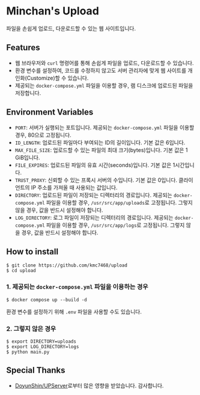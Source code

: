 # Minchan's Upload
파일을 손쉽게 업로드, 다운로드할 수 있는 웹 사이트입니다.

## Features
- 웹 브라우저와 `curl` 명령어를 통해 손쉽게 파일을 업로드, 다운로드할 수 있습니다.
- 환경 변수를 설정하여, 코드를 수정하지 않고도 서버 관리자에 맞게 웹 사이트를 개인화(Customize)할 수 있습니다.
- 제공되는 `docker-compose.yml` 파일을 이용할 경우, 램 디스크에 업로드된 파일을 저장합니다.

## Environment Variables
- `PORT`: 서버가 실행되는 포트입니다. 제공되는 `docker-compose.yml` 파일을 이용할 경우, 80으로 고정됩니다.
- `ID_LENGTH`: 업로드된 파일마다 부여되는 ID의 길이입니다. 기본 값은 6입니다.
- `MAX_FILE_SIZE`: 업로드할 수 있는 파일의 최대 크기(bytes)입니다. 기본 값은 1 GiB입니다.
- `FILE_EXPIRES`: 업로드된 파일의 유효 시간(seconds)입니다. 기본 값은 1시간입니다.
- `TRUST_PROXY`: 신뢰할 수 있는 프록시 서버의 수입니다. 기본 값은 0입니다. 클라이언트의 IP 주소를 가져올 때 사용되는 값입니다.
- `DIRECTORY`: 업로드된 파일이 저장되는 디렉터리의 경로입니다. 제공되는 `docker-compose.yml` 파일을 이용할 경우, `/usr/src/app/uploads`로 고정됩니다. 그렇지 않을 경우, 값을 반드시 설정해야 합니다.
- `LOG_DIRECTORY`: 로그 파일이 저장되는 디렉터리의 경로입니다. 제공되는 `docker-compose.yml` 파일을 이용할 경우, `/usr/src/app/logs`로 고정됩니다. 그렇지 않을 경우, 값을 반드시 설정해야 합니다.

## How to install
```
$ git clone https://github.com/kmc7468/upload
$ cd upload
```

### 1. 제공되는 `docker-compose.yml` 파일을 이용하는 경우
```
$ docker compose up --build -d
```
환경 변수를 설정하기 위해 `.env` 파일을 사용할 수도 있습니다.

### 2. 그렇지 않은 경우
```
$ export DIRECTORY=uploads
$ export LOG_DIRECTORY=logs
$ python main.py
```

## Special Thanks
- [DoyunShin/UPServer](https://github.com/DoyunShin/UPServer)로부터 많은 영향을 받았습니다. 감사합니다.